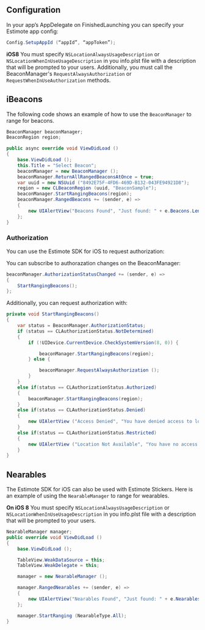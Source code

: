 ## Configuration
In your app’s AppDelegate on FinishedLaunching you can specify your Estimote app config:
```csharp
Config.SetupAppId (“appId”, “appToken”);
```

**iOS8**
You must specify `NSLocationAlwaysUsageDescription` or `NSLocationWhenInUseUsageDescription` in you info.plst file with a description that will be prompted to your users. Additionally, you must call the BeaconManager's `RequestAlwaysAuthorization` or `RequestWhenInUseAuthorization` methods. 

## iBeacons

The following code shows an example of how to use the `BeaconManager` to range for beacons.

```csharp
BeaconManager beaconManager;
BeaconRegion region;

public async override void ViewDidLoad ()
{
	base.ViewDidLoad ();
	this.Title = "Select Beacon";
	beaconManager = new BeaconManager ();
	beaconManager.ReturnAllRangedBeaconsAtOnce = true;
	var uuid = new NSUuid ("8492E75F-4FD6-469D-B132-043FE94921D8");
	region = new CLBeaconRegion (uuid, "BeaconSample");
	beaconManager.StartRangingBeacons(region);
	beaconManager.RangedBeacons += (sender, e) => 
	{
		new UIAlertView("Beacons Found", "Just found: " + e.Beacons.Length + " beacons.", null, "OK").Show();
	};
}
```


### Authorization
You can use the Estimote SDK for iOS to request authorization:

You can subscribe to authorazation changes on the BeaconManager:

```csharp
beaconManager.AuthorizationStatusChanged += (sender, e) => 
{
	StartRangingBeacons();
};
```

Additionally, you can request authorization with:

```csharp
private void StartRangingBeacons()
{
	var status = BeaconManager.AuthorizationStatus;
	if (status == CLAuthorizationStatus.NotDetermined)
	{
		if (!UIDevice.CurrentDevice.CheckSystemVersion(8, 0)) {

			beaconManager.StartRangingBeacons(region);
		} else {

			beaconManager.RequestAlwaysAuthorization ();
		}
	}
	else if(status == CLAuthorizationStatus.Authorized)
	{
		beaconManager.StartRangingBeacons(region);
	}
	else if(status == CLAuthorizationStatus.Denied)
	{
		new UIAlertView ("Access Denied", "You have denied access to location services. Change this in app settings.", null, "OK").Show ();
	}
	else if(status == CLAuthorizationStatus.Restricted)
	{
		new UIAlertView ("Location Not Available", "You have no access to location services.", null, "OK").Show ();
	}
}
```



## Nearables
The Estimote SDK for iOS can also be used with Estimote Stickers. Here is an example of using the `NearableManager` to range for wearables.

**On iOS 8**
You must specify `NSLocationAlwaysUsageDescription` or `NSLocationWhenInUseUsageDescription` in you info.plst file with a description that will be prompted to your users. 

```csharp
NearableManager manager;
public override void ViewDidLoad ()
{
	base.ViewDidLoad ();

	TableView.WeakDataSource = this;
	TableView.WeakDelegate = this;

	manager = new NearableManager ();

	manager.RangedNearables += (sender, e) => 
	{
		new UIAlertView("Nearables Found", "Just found: " + e.Nearables.Length + " nearables.", null, "OK").Show();
	};

	manager.StartRanging (NearableType.All);
}

```
